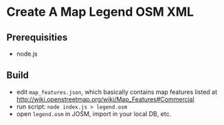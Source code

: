 # Create A Map Legend OSM XML

## Prerequisities

* node.js


## Build

* edit `map_features.json`, which basically contains map features listed at <http://wiki.openstreetmap.org/wiki/Map_Features#Commercial>
* run script: `node index.js > legend.osm`
* open `legend.osm` in JOSM, import in your local DB, etc.


